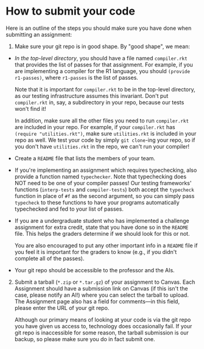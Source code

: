 # How to submit your code

Here is an outline of the steps you should make sure you have done when
submitting an assignment:

1. Make sure your git repo is in good shape. By "good shape", we mean:

  * _In the top-level directory_, you should have a file named `compiler.rkt`
    that provides the list of passes for that assignment. For example, if you
    are implementing a compiler for the R1 language, you should
    `(provide r1-passes)`, where `r1-passes` is the list of passes.

    Note that it is important for `compiler.rkt` to be in the top-level
    directory, as our testing infrastructure assumes this invariant. Don't
    put `compiler.rkt` in, say, a subdirectory in your repo, because our
    tests won't find it!

    In addition, make sure all the other files you need to run `compiler.rkt`
    are included in your repo. For example, if your `compiler.rkt` has
    `(require "utilities.rkt")`, make sure `utilities.rkt` is included in
    your repo as well. We test your code by simply `git clone`-ing your repo,
    so if you don't have `utilities.rkt` in the repo, we can't run your
    compiler!

  * Create a `README` file that lists the members of your team.

  * If you're implementing an assignment which requires typechecking, also
    provide a function named `typechecker`. Note that typechecking does NOT
    need to be one of your compiler passes! Our testing frameworks' functions
    (`interp-tests` and `compiler-tests`) both accept the `typecheck` function
    in place of `#f` as the second argument, so you can simply pass `typecheck`
    to these functions to have your programs automatically typechecked and
    fed to your list of passes.

  * If you are a undergraduate student who has implemented a challenge
    assignment for extra credit, state that you have done so in the
    `README` file. This helps the graders determine if we should look
    for this or not.

    You are also encouraged to put any other important info in a `README` file
    if you feel it is important for the graders to know (e.g., if you didn't
    complete all of the passes).

  * Your git repo should be accessible to the professor and the AIs.

2. Submit a tarball (`*.zip` or `*.tar.gz`) of your assignment to Canvas.
   Each Assignment should have a submission link on Canvas (if this isn't the
   case, please notify an AI!) where you can select the tarball to upload. The
   Assignment page also has a field for comments—in this field, please enter
   the URL of your git repo.

   Although our primary means of looking at your code is via the git repo you
   have given us access to, technology does occasionally fail. If your git repo
   is inaccessible for some reason, the tarball submission is our backup, so
   please make sure you do in fact submit one.
